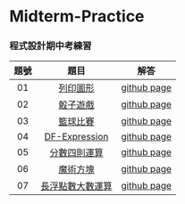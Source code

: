 # Midterm-Practice

### 程式設計期中考練習

題號 | 題目 | 解答 |
|:--------:|:-------:|:--------:|
| 01 | [列印圖形](/01/README.md) | [github page](/01) |
| 02 | [骰子遊戲](https://github.com/chingyen06/Computer-Programming-2/blob/main/20/README.md) | [github page](https://github.com/chingyen06/Computer-Programming-2/blob/main/20) |
| 03 | [籃球比賽](https://github.com/chingyen06/Computer-Programming-2/blob/main/17/README.md) | [github page](https://github.com/chingyen06/Computer-Programming-2/blob/main/17) |
| 04 | [DF-Expression](https://github.com/chingyen06/Computer-Programming-2/blob/main/22/README.md) | [github page](https://github.com/chingyen06/Computer-Programming-2/blob/main/22) |
| 05 | [分數四則運算](https://github.com/chingyen06/Computer-Programming-2/blob/main/14/README.md) | [github page](https://github.com/chingyen06/Computer-Programming-2/blob/main/14) |
| 06 | [魔術方塊](/06/README.md) | [github page](/06) |
| 07 | [長浮點數大數運算](/07/README.md) | [github page](/07) |
